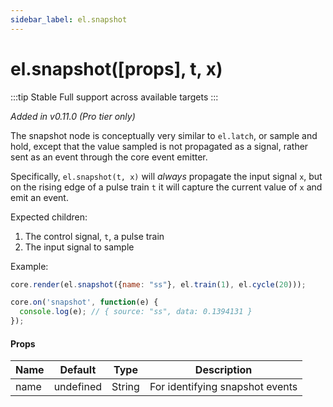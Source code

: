 ```yaml
---
sidebar_label: el.snapshot
---
```


# el.snapshot([props], t, x)

:::tip Stable
Full support across available targets
:::

_Added in v0.11.0 (Pro tier only)_

The snapshot node is conceptually very similar to `el.latch`, or sample and hold,
except that the value sampled is not propagated as a signal, rather sent as an
event through the core event emitter.

Specifically, `el.snapshot(t, x)` will _always_ propagate the input signal `x`,
but on the rising edge of a pulse train `t` it will capture the current value of
`x` and emit an event.

Expected children:
1. The control signal, `t`, a pulse train
2. The input signal to sample

Example:
```js
core.render(el.snapshot({name: "ss"}, el.train(1), el.cycle(20)));

core.on('snapshot', function(e) {
  console.log(e); // { source: "ss", data: 0.1394131 }
});
```

#### Props

| Name     | Default   | Type   | Description                            |
| -------- | --------- | ------ | -------------------------------------- |
| name     | undefined | String | For identifying snapshot events        |
